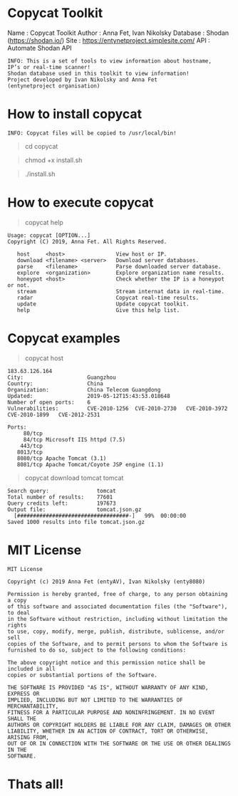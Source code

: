 # Copycat Toolkit
    
Name     : Copycat Toolkit 
Author   : Anna Fet, Ivan Nikolsky
Database : Shodan (https://shodan.io/)
Site     : https://entynetproject.simplesite.com/
API      : Automate Shodan API

    INFO: This is a set of tools to view information about hostname, 
    IP’s or real-time scanner! 
    Shodan database used in this toolkit to view information! 
    Project developed by Ivan Nikolsky and Anna Fet 
    (entynetproject organisation)
    
# How to install copycat

    INFO: Copycat files will be copied to /usr/local/bin!
    
> cd copycat

> chmod +x install.sh

> ./install.sh

# How to execute copycat

> copycat help

    Usage: copycat [OPTION...]
    Copyright (C) 2019, Anna Fet. All Rights Reserved.
 
       host     <host>                View host or IP.
       download <filename> <server>   Download server databases.
       parse    <filename>            Parse downloaded server database.
       explore  <organization>        Explore organization name results.                 
       honeypot <host>                Check whether the IP is a honeypot or not.
       stream                         Stream internat data in real-time.
       radar                          Copycat real-time results.
       update                         Update copycat toolkit.
       help                           Give this help list.
       
 # Copycat examples
 
> copycat host 
 
    183.63.126.164
    City:                    Guangzhou
    Country:                 China
    Organization:            China Telecom Guangdong
    Updated:                 2019-05-12T15:43:53.018648
    Number of open ports:    6
    Vulnerabilities:         CVE-2010-1256	CVE-2010-2730	CVE-2010-3972	CVE-2010-1899	CVE-2012-2531	

    Ports:
         80/tcp  
         84/tcp Microsoft IIS httpd (7.5)
        443/tcp  
       8013/tcp  
       8080/tcp Apache Tomcat (3.1)
       8081/tcp Apache Tomcat/Coyote JSP engine (1.1)
       
> copycat download tomcat tomcat

    Search query:			    tomcat
    Total number of results:    77601
    Query credits left:		    197673
    Output file:			    tomcat.json.gz
      [###################################-]   99%  00:00:00
    Saved 1000 results into file tomcat.json.gz
    
# MIT License

    MIT License

    Copyright (c) 2019 Anna Fet (entyAV), Ivan Nikolsky (enty8080)

    Permission is hereby granted, free of charge, to any person obtaining a copy
    of this software and associated documentation files (the "Software"), to deal
    in the Software without restriction, including without limitation the rights
    to use, copy, modify, merge, publish, distribute, sublicense, and/or sell
    copies of the Software, and to permit persons to whom the Software is
    furnished to do so, subject to the following conditions:

    The above copyright notice and this permission notice shall be included in all
    copies or substantial portions of the Software.

    THE SOFTWARE IS PROVIDED "AS IS", WITHOUT WARRANTY OF ANY KIND, EXPRESS OR
    IMPLIED, INCLUDING BUT NOT LIMITED TO THE WARRANTIES OF MERCHANTABILITY,
    FITNESS FOR A PARTICULAR PURPOSE AND NONINFRINGEMENT. IN NO EVENT SHALL THE
    AUTHORS OR COPYRIGHT HOLDERS BE LIABLE FOR ANY CLAIM, DAMAGES OR OTHER
    LIABILITY, WHETHER IN AN ACTION OF CONTRACT, TORT OR OTHERWISE, ARISING FROM,
    OUT OF OR IN CONNECTION WITH THE SOFTWARE OR THE USE OR OTHER DEALINGS IN THE
    SOFTWARE.

# Thats all!
 
